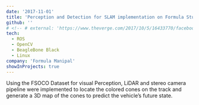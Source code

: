 ```yaml
---
date: '2017-11-01'
title: 'Perception and Detection for SLAM implementation on Formula Student Driverless Vehicle'
github: ''
# <!-- # external: 'https://www.theverge.com/2017/10/5/16433770/facebook-messenger-apple-music-bot-song-streaming' -->
tech:
  - ROS
  - OpenCV
  - BeagleBone Black
  - Linux
company: 'Formula Manipal'
showInProjects: true
---
```


Using the FSOCO Dataset for visual Perception, LiDAR and stereo camera pipeline were implemented to locate the colored cones on the track and generate a 3D map of the cones to predict the vehicle’s future state.